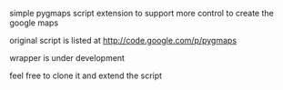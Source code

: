 simple pygmaps script extension to support more control to create the google maps

original script is listed at http://code.google.com/p/pygmaps

wrapper is under development

feel free to clone it and extend the script 
